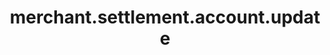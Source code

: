 ---
layout: SpecialLayout
title: merchant.settlement.account.update
description: Endpoint description...
api: merchant
schema: merchant.settlement.account
operationId: merchant.settlement.account.update
operation: put
method: update
authLevel: SECRET
authRoles: Any
---